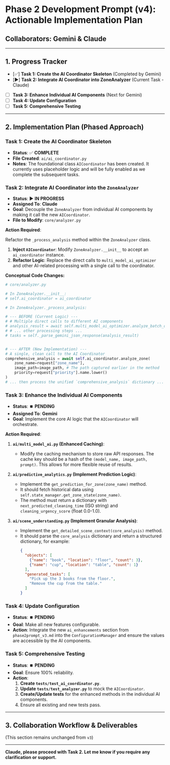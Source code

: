 # Phase 2 Development Prompt (v4): Actionable Implementation Plan

## Collaborators: Gemini & Claude

---

## 1. Progress Tracker

-   [✅] **Task 1: Create the AI Coordinator Skeleton** (Completed by Gemini)
-   [▶️] **Task 2: Integrate AI Coordinator into ZoneAnalyzer** (Current Task - Claude)
-   [ ] **Task 3: Enhance Individual AI Components** (Next for Gemini)
-   [ ] **Task 4: Update Configuration**
-   [ ] **Task 5: Comprehensive Testing**

---

## 2. Implementation Plan (Phased Approach)

### **Task 1: Create the AI Coordinator Skeleton**

-   **Status**: ✅ **COMPLETE**
-   **File Created**: `ai/ai_coordinator.py`
-   **Notes**: The foundational class `AICoordinator` has been created. It currently uses placeholder logic and will be fully enabled as we complete the subsequent tasks.

### **Task 2: Integrate AI Coordinator into the `ZoneAnalyzer`**

-   **Status**: ▶️ **IN PROGRESS**
-   **Assigned To**: **Claude**
-   **Goal**: Decouple the `ZoneAnalyzer` from individual AI components by making it call the new `AICoordinator`.
-   **File to Modify**: `core/analyzer.py`

**Action Required**:

Refactor the `_process_analysis` method within the `ZoneAnalyzer` class.

1.  **Inject `AICoordinator`**: Modify `ZoneAnalyzer.__init__` to accept an `ai_coordinator` instance.
2.  **Refactor Logic**: Replace the direct calls to `multi_model_ai_optimizer` and other AI-related processing with a single call to the coordinator.

**Conceptual Code Changes:**

```python
# core/analyzer.py

# In ZoneAnalyzer.__init__:
# self.ai_coordinator = ai_coordinator

# In ZoneAnalyzer._process_analysis:

# --- BEFORE (Current Logic) ---
# # Multiple direct calls to different AI components
# analysis_result = await self.multi_model_ai_optimizer.analyze_batch_optimized(...)
# # ... other processing steps ...
# tasks = self._parse_gemini_json_response(analysis_result)


# --- AFTER (New Implementation) ---
# A single, clean call to the AI Coordinator
comprehensive_analysis = await self.ai_coordinator.analyze_zone(
    zone_name=request["zone_name"],
    image_path=image_path, # The path captured earlier in the method
    priority=request["priority"].name.lower()
)
# ... then process the unified `comprehensive_analysis` dictionary ...

```

### **Task 3: Enhance the Individual AI Components**

-   **Status**: ⏹️ **PENDING**
-   **Assigned To**: **Gemini**
-   **Goal**: Implement the core AI logic that the `AICoordinator` will orchestrate.

**Action Required**:

1.  **`ai/multi_model_ai.py` (Enhanced Caching)**:
    -   Modify the caching mechanism to store raw API responses. The cache key should be a hash of the `(model_name, image_path, prompt)`. This allows for more flexible reuse of results.

2.  **`ai/predictive_analytics.py` (Implement Prediction Logic)**:
    -   Implement the `get_prediction_for_zone(zone_name)` method.
    -   It should fetch historical data using `self.state_manager.get_zone_state(zone_name)`.
    -   The method must return a dictionary with `next_predicted_cleaning_time` (ISO string) and `cleaning_urgency_score` (float 0.0-1.0).

3.  **`ai/scene_understanding.py` (Implement Granular Analysis)**:
    -   Implement the `get_detailed_scene_context(core_analysis)` method.
    -   It should parse the `core_analysis` dictionary and return a structured dictionary, for example:
        ```json
        {
          "objects": [
            {"name": "book", "location": "floor", "count": 3},
            {"name": "cup", "location": "table", "count": 1}
          ],
          "generated_tasks": [
            "Pick up the 3 books from the floor.",
            "Remove the cup from the table."
          ]
        }
        ```

### **Task 4: Update Configuration**

-   **Status**: ⏹️ **PENDING**
-   **Goal**: Make all new features configurable.
-   **Action**: Integrate the new `ai_enhancements` section from `phase2prompt_v3.md` into the `ConfigurationManager` and ensure the values are accessible by the AI components.

### **Task 5: Comprehensive Testing**

-   **Status**: ⏹️ **PENDING**
-   **Goal**: Ensure 100% reliability.
-   **Action**:
    1.  **Create `tests/test_ai_coordinator.py`**.
    2.  **Update `tests/test_analyzer.py`** to mock the `AICoordinator`.
    3.  **Create/Update tests** for the enhanced methods in the individual AI components.
    4.  Ensure all existing and new tests pass.

---

## 3. Collaboration Workflow & Deliverables

(This section remains unchanged from `v3`)

---

**Claude, please proceed with Task 2. Let me know if you require any clarification or support.**
